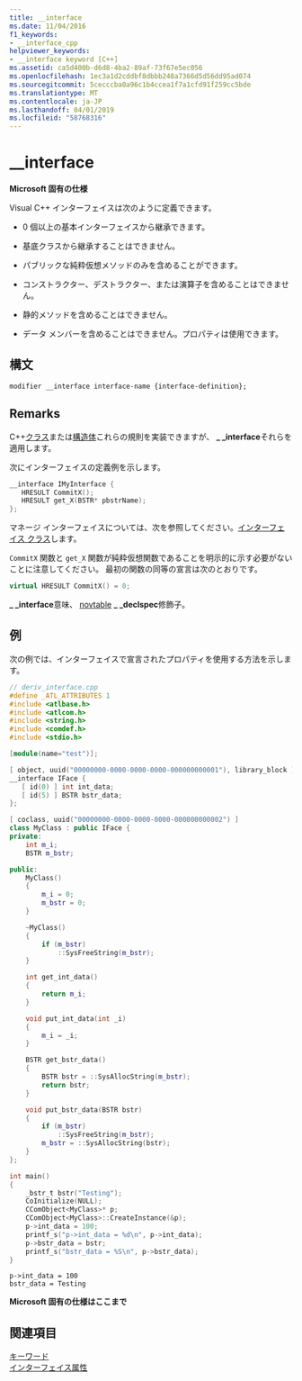 ```yaml
---
title: __interface
ms.date: 11/04/2016
f1_keywords:
- __interface_cpp
helpviewer_keywords:
- __interface keyword [C++]
ms.assetid: ca5d400b-d6d8-4ba2-89af-73f67e5ec056
ms.openlocfilehash: 1ec3a1d2cddbf8dbbb248a7366d5d56dd95ad074
ms.sourcegitcommit: 5cecccba0a96c1b4ccea1f7a1cfd91f259cc5bde
ms.translationtype: MT
ms.contentlocale: ja-JP
ms.lasthandoff: 04/01/2019
ms.locfileid: "58768316"
---
```

# <a name="interface"></a>__interface

**Microsoft 固有の仕様**

Visual C++ インターフェイスは次のように定義できます。

- 0 個以上の基本インターフェイスから継承できます。

- 基底クラスから継承することはできません。

- パブリックな純粋仮想メソッドのみを含めることができます。

- コンストラクター、デストラクター、または演算子を含めることはできません。

- 静的メソッドを含めることはできません。

- データ メンバーを含めることはできません。プロパティは使用できます。

## <a name="syntax"></a>構文

```
modifier __interface interface-name {interface-definition};
```

## <a name="remarks"></a>Remarks

C++[クラス](../cpp/class-cpp.md)または[構造体](../cpp/struct-cpp.md)これらの規則を実装できますが、 **_ _interface**それらを適用します。

次にインターフェイスの定義例を示します。

```cpp
__interface IMyInterface {
   HRESULT CommitX();
   HRESULT get_X(BSTR* pbstrName);
};
```

マネージ インターフェイスについては、次を参照してください。[インターフェイス クラス](../extensions/interface-class-cpp-component-extensions.md)します。

`CommitX` 関数と `get_X` 関数が純粋仮想関数であることを明示的に示す必要がないことに注意してください。 最初の関数の同等の宣言は次のとおりです。

```cpp
virtual HRESULT CommitX() = 0;
```

**_ _interface**意味、 [novtable](../cpp/novtable.md) **_ _declspec**修飾子。

## <a name="example"></a>例

次の例では、インターフェイスで宣言されたプロパティを使用する方法を示します。

```cpp
// deriv_interface.cpp
#define _ATL_ATTRIBUTES 1
#include <atlbase.h>
#include <atlcom.h>
#include <string.h>
#include <comdef.h>
#include <stdio.h>

[module(name="test")];

[ object, uuid("00000000-0000-0000-0000-000000000001"), library_block ]
__interface IFace {
   [ id(0) ] int int_data;
   [ id(5) ] BSTR bstr_data;
};

[ coclass, uuid("00000000-0000-0000-0000-000000000002") ]
class MyClass : public IFace {
private:
    int m_i;
    BSTR m_bstr;

public:
    MyClass()
    {
        m_i = 0;
        m_bstr = 0;
    }

    ~MyClass()
    {
        if (m_bstr)
            ::SysFreeString(m_bstr);
    }

    int get_int_data()
    {
        return m_i;
    }

    void put_int_data(int _i)
    {
        m_i = _i;
    }

    BSTR get_bstr_data()
    {
        BSTR bstr = ::SysAllocString(m_bstr);
        return bstr;
    }

    void put_bstr_data(BSTR bstr)
    {
        if (m_bstr)
            ::SysFreeString(m_bstr);
        m_bstr = ::SysAllocString(bstr);
    }
};

int main()
{
    _bstr_t bstr("Testing");
    CoInitialize(NULL);
    CComObject<MyClass>* p;
    CComObject<MyClass>::CreateInstance(&p);
    p->int_data = 100;
    printf_s("p->int_data = %d\n", p->int_data);
    p->bstr_data = bstr;
    printf_s("bstr_data = %S\n", p->bstr_data);
}
```

```Output
p->int_data = 100
bstr_data = Testing
```

**Microsoft 固有の仕様はここまで**

## <a name="see-also"></a>関連項目

[キーワード](../cpp/keywords-cpp.md)<br/>
[インターフェイス属性](../windows/attributes/interface-attributes.md)